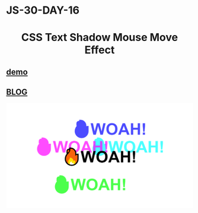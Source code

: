 # JS-30-DAY-16

# <center> CSS Text Shadow Mouse Move Effect </center>

## [demo](https://cenacrharsh.github.io/JS-30-DAY-16/)

## [BLOG](https://dev.to/cenacr007_harsh/javascript-30-day-16-a41)

![ss](./ss.png)
